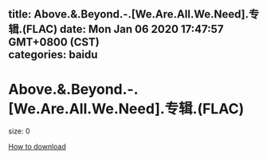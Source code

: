 
title: Above.&.Beyond.-.[We.Are.All.We.Need].专辑.(FLAC)
date: Mon Jan 06 2020 17:47:57 GMT+0800 (CST)    
categories: baidu
---

# Above.&.Beyond.-.[We.Are.All.We.Need].专辑.(FLAC)
size: 0
 
 

[How to download](https://bpcam.bemobtrk.com/go/2ceec3aa-1ca2-46d6-b9ff-aaa5c184517c?jno=1872)